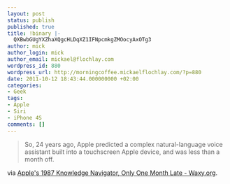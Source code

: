 ```yaml
---
layout: post
status: publish
published: true
title: !binary |-
  QXBwbGUgYXZhaXQgcHLDqXZ1IFNpcmkgZMOocyAxOTg3
author: mick
author_login: mick
author_email: mickael@flochlay.com
wordpress_id: 880
wordpress_url: http://morningcoffee.mickaelflochlay.com/?p=880
date: 2011-10-12 18:43:44.000000000 +02:00
categories:
- Geek
tags:
- Apple
- Siri
- iPhone 4S
comments: []
---
```

<blockquote>So, 24 years ago, Apple predicted a complex natural-language voice assistant built into a touchscreen Apple device, and was less than a month off.</blockquote>
via <a href="http://waxy.org/2011/10/apples_1987_knowledge_navigator_only_one_month_late/">Apple's 1987 Knowledge Navigator, Only One Month Late - Waxy.org</a>.
